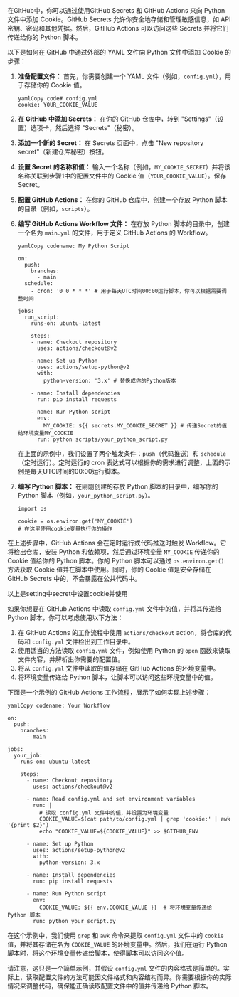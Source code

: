 在GitHub中，你可以通过使用GitHub Secrets 和 GitHub Actions 来向 Python 文件中添加 Cookie。GitHub Secrets 允许你安全地存储和管理敏感信息，如 API 密钥、密码和其他凭据。然后，GitHub Actions 可以访问这些 Secrets 并将它们传递给你的 Python 脚本。

以下是如何在 GitHub 中通过外部的 YAML 文件向 Python 文件中添加 Cookie 的步骤：

1. **准备配置文件：** 首先，你需要创建一个 YAML 文件（例如，`config.yml`），用于存储你的 Cookie 值。

   ```
   yamlCopy code# config.yml
   cookie: YOUR_COOKIE_VALUE
   ```

2. **在 GitHub 中添加 Secrets：** 在你的 GitHub 仓库中，转到 "Settings"（设置）选项卡，然后选择 "Secrets"（秘密）。

3. **添加一个新的 Secret：** 在 Secrets 页面中，点击 "New repository secret"（新建仓库秘密）按钮。

4. **设置 Secret 的名称和值：** 输入一个名称（例如，`MY_COOKIE_SECRET`）并将该名称关联到步骤1中的配置文件中的 Cookie 值（`YOUR_COOKIE_VALUE`）。保存 Secret。

5. **配置 GitHub Actions：** 在你的 GitHub 仓库中，创建一个存放 Python 脚本的目录（例如，`scripts`）。

6. **编写 GitHub Actions Workflow 文件：** 在存放 Python 脚本的目录中，创建一个名为 `main.yml` 的文件，用于定义 GitHub Actions 的 Workflow。

   ```
   yamlCopy codename: My Python Script
   
   on:
     push:
       branches:
         - main
     schedule:
       - cron: '0 0 * * *' # 用于每天UTC时间00:00运行脚本，你可以根据需要调整时间
   
   jobs:
     run_script:
       runs-on: ubuntu-latest
   
       steps:
       - name: Checkout repository
         uses: actions/checkout@v2
   
       - name: Set up Python
         uses: actions/setup-python@v2
         with:
           python-version: '3.x' # 替换成你的Python版本
   
       - name: Install dependencies
         run: pip install requests
   
       - name: Run Python script
         env:
           MY_COOKIE: ${{ secrets.MY_COOKIE_SECRET }} # 传递Secret的值给环境变量MY_COOKIE
         run: python scripts/your_python_script.py
   ```

   在上面的示例中，我们设置了两个触发条件：`push`（代码推送）和 `schedule`（定时运行）。定时运行的 cron 表达式可以根据你的需求进行调整，上面的示例是每天UTC时间的00:00运行脚本。

7. **编写 Python 脚本：** 在刚刚创建的存放 Python 脚本的目录中，编写你的 Python 脚本（例如，`your_python_script.py`）。

   ```
   import os
   
   cookie = os.environ.get('MY_COOKIE')
   # 在这里使用cookie变量执行你的操作
   ```

在上述步骤中，GitHub Actions 会在定时运行或代码推送时触发 Workflow。它将检出仓库，安装 Python 和依赖项，然后通过环境变量 `MY_COOKIE` 传递你的 Cookie 值给你的 Python 脚本。你的 Python 脚本可以通过 `os.environ.get()` 方法获取 Cookie 值并在脚本中使用。同时，你的 Cookie 值是安全存储在 GitHub Secrets 中的，不会暴露在公共代码中。



以上是setting中secret中设置cookie并使用



如果你想要在 GitHub Actions 中读取 `config.yml` 文件中的值，并将其传递给 Python 脚本，你可以考虑使用以下方法：

1. 在 GitHub Actions 的工作流程中使用 `actions/checkout` action，将仓库的代码和 `config.yml` 文件检出到工作目录中。
2. 使用适当的方法读取 `config.yml` 文件，例如使用 Python 的 `open` 函数来读取文件内容，并解析出你需要的配置值。
3. 将从 `config.yml` 文件中读取的值存储在 GitHub Actions 的环境变量中。
4. 将环境变量传递给 Python 脚本，让脚本可以访问这些环境变量中的值。

下面是一个示例的 GitHub Actions 工作流程，展示了如何实现上述步骤：

```
yamlCopy codename: Your Workflow

on:
  push:
    branches:
      - main

jobs:
  your_job:
    runs-on: ubuntu-latest

    steps:
      - name: Checkout repository
        uses: actions/checkout@v2

      - name: Read config.yml and set environment variables
        run: |
          # 读取 config.yml 文件中的值，并设置为环境变量
          COOKIE_VALUE=$(cat path/to/config.yml | grep 'cookie:' | awk '{print $2}')
          echo "COOKIE_VALUE=${COOKIE_VALUE}" >> $GITHUB_ENV

      - name: Set up Python
        uses: actions/setup-python@v2
        with:
          python-version: 3.x

      - name: Install dependencies
        run: pip install requests

      - name: Run Python script
        env:
          COOKIE_VALUE: ${{ env.COOKIE_VALUE }}  # 将环境变量传递给 Python 脚本
        run: python your_script.py
```

在这个示例中，我们使用 `grep` 和 `awk` 命令来提取 `config.yml` 文件中的 `cookie` 值，并将其存储在名为 `COOKIE_VALUE` 的环境变量中。然后，我们在运行 Python 脚本时，将这个环境变量传递给脚本，使得脚本可以访问这个值。

请注意，这只是一个简单示例，并假设 `config.yml` 文件的内容格式是简单的。实际上，读取配置文件的方法可能因文件格式和内容结构而异。你需要根据你的实际情况来调整代码，确保能正确读取配置文件中的值并传递给 Python 脚本。